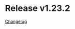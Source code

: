 # Release v1.23.2
[Changelog](https://github.com/opentelekomcloud/terraform-provider-opentelekomcloud/blob/devel/CHANGELOG.md#1232-march-4-2021)
